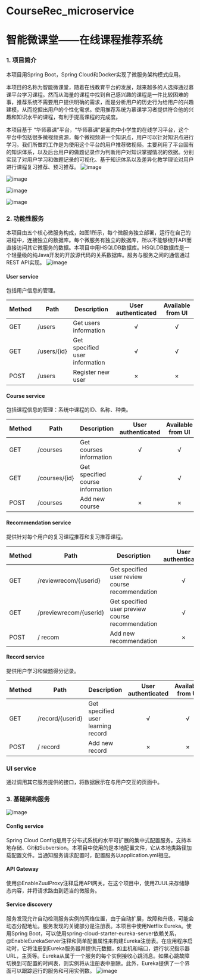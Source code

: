 # CourseRec_microservice
智能微课堂——在线课程推荐系统
===========================
### 1.	项目简介
本项目用Spring Boot，Spring Cloud和Docker实现了微服务架构模式应用。

本项目的名称为智能微课堂，随着在线教育平台的发展，越来越多的人选择通过慕课平台学习课程。然而从海量的课程中找到自己感兴趣的课程是一件比较困难的事，推荐系统不需要用户提供明确的需求，而是分析用户的历史行为给用户的兴趣建模，从而挖掘出用户的个性化需求。使用推荐系统为慕课学习者提供符合他的兴趣和知识水平的课程，有利于提高课程的完成度。

本项目基于 “华师慕课”平台，“华师慕课”是面向中小学生的在线学习平台，这个平台中包括很多微视频资源，每个微视频讲一个知识点，用户可以针对知识点进行学习。我们所做的工作是为使用这个平台的用户推荐微视频。主要利用了平台固有的知识体系，以及后台用户的做题记录作为判断用户对知识掌握情况的依据。分别实现了对用户学习和做题记录的可视化、基于知识体系以及差异化教学理论对用户进行课程复习推荐、预习推荐。
 ![image](https://github.com/vivalazy/CourseRec_microservice/raw/master/screenshots/pic1.png)
 
 ![image](https://github.com/vivalazy/CourseRec_microservice/raw/master/screenshots/pic2.png)

 ![image](https://github.com/vivalazy/CourseRec_microservice/raw/master/screenshots/pic3.png)
 
 ![image](https://github.com/vivalazy/CourseRec_microservice/raw/master/screenshots/pic4.png)

### 2.	功能性服务
本项目由五个核心微服务构成，如图1所示，每个微服务独立部署，运行在自己的进程中，连接独立的数据库。每个微服务有独立的数据库，所以不能够绕开API而直接访问其它微服务的数据。本项目中用HSQLDB数据库。HSQLDB数据库是一个轻量级的纯Java开发的开放源代码的关系数据库。服务与服务之间的通信通过REST API实现。
 ![image](https://github.com/vivalazy/CourseRec_microservice/raw/master/screenshots/pic6.png)
 
#### User service
包括用户信息的管理。

|  Method  | Path |    Description    | User authenticated | Available from UI |
| -------- |  --- | ----------------- | :-------------------: | :---------------: |
| GET |  /users |  Get users information |           √       |       √          |
| GET |  /users/{id} |  Get specified user information |          √         |       √          |
| POST |  /users |  Register new user |        ×           |         ×        |

#### Course service
包括课程信息的管理：系统中课程的ID、名称、种类。

|  Method  | Path |    Description    | User authenticated | Available from UI |
| -------- |  --- | ----------------- | :-------------------: | :---------------: |
| GET |  /courses |  Get courses information |           √       |       √          |
| GET |  /courses/{id} |  Get specified course information |          √         |       √          |
| POST |  /courses |  Add new course |        ×           |         ×        |

#### Recommendation service
提供针对每个用户的复习课程推荐和复习推荐课程。

|  Method  | Path |    Description    | User authenticated | Available from UI |
| -------- |  --- | ----------------- | :-------------------: | :---------------: |
| GET |  /reviewrecom/{userid} |  Get specified user review course recommendation |           √       |       √          |
| GET |  /previewrecom/{userid} | Get specified user preview course recommendation |          √         |       √          |
| POST |  / recom |  Add new recommendation |        ×           |         ×        |

#### Record service
提供用户学习和做题得分记录。

|  Method  | Path |    Description    | User authenticated | Available from UI |
| -------- |  --- | ----------------- | :-------------------: | :---------------: |
| GET |  /record/{userid} |  Get specified user learning record |           √       |       √          |
| POST |  / record |  Add new record |        ×           |         ×        |

### UI service
通过调用其它服务提供的接口，将数据展示在与用户交互的页面中。


### 3.	基础架构服务
 ![image](https://github.com/vivalazy/CourseRec_microservice/raw/master/screenshots/pic7.png)
#### Config service
Spring Cloud Config是用于分布式系统的水平可扩展的集中式配置服务。支持本地存储、Git和Subversion。本项目中使用的是本地配置文件，它从本地类路径加载配置文件。当通知服务请求配置时，配置服务以application.yml相应。

#### API Gateway
使用@EnableZuulProxy注释启用API网关。在这个项目中，使用ZUUL来存储静态内容，并将请求路由到适当的微服务。

#### Service discovery
服务发现允许自动检测服务实例的网络位置，由于自动扩展，故障和升级，可能会动态分配地址。服务发现的关键部分是注册表。本项目中使用Netflix Eureka。使用Spring Boot，可以使用spring-cloud-starter-eureka-server依赖关系，@EnableEurekaServer注释和简单配置属性来构建Eureka注册表。在应用程序启动时，它将注册到Eureka服务器并提供元数据，如主机和端口，运行状况指示器URL，主页等。Eureka从属于一个服务的每个实例接收心跳消息。如果心跳故障切换到可配置的时间表，则实例将从注册表中删除。此外，Eureka提供了一个界面可以跟踪运行的服务和可用实例数。
 ![image](https://github.com/vivalazy/CourseRec_microservice/raw/master/screenshots/pic8.png)
